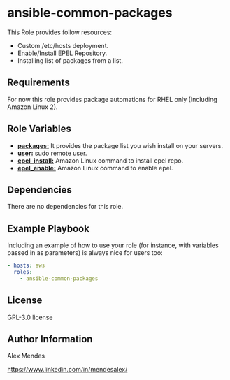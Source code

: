 ansible-common-packages
=========

This Role provides follow resources:

- Custom /etc/hosts deployment.
- Enable/Install EPEL Repository.
- Installing list of packages from a list. 

Requirements
------------

For now this role provides package automations for RHEL only (Including Amazon Linux 2).

Role Variables
--------------

- <u>**packages:**</u>     It provides the package list you wish install on your servers.
- <u>**user:**</u>         sudo remote user.
- <u>**epel_install:**</u> Amazon Linux command to install epel repo.
- <u>**epel_enable:**</u>  Amazon Linux command to enable epel.

Dependencies
------------

There are no dependencies for this role.

Example Playbook
----------------

Including an example of how to use your role (for instance, with variables passed in as parameters) is always nice for users too:

```yaml
- hosts: aws
  roles:
    - ansible-common-packages
```

License
-------

GPL-3.0 license

Author Information
------------------

Alex Mendes

https://www.linkedin.com/in/mendesalex/

